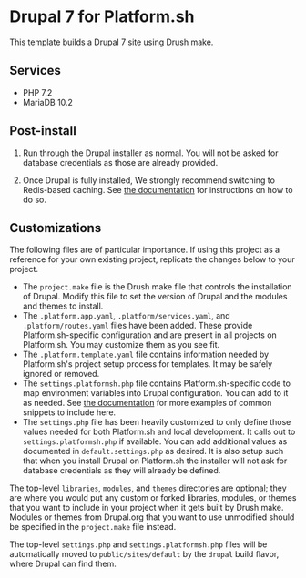 # Drupal 7 for Platform.sh

This template builds a Drupal 7 site using Drush make.

## Services

* PHP 7.2
* MariaDB 10.2

## Post-install

1. Run through the Drupal installer as normal.  You will not be asked for database credentials as those are already provided.

2. Once Drupal is fully installed, We strongly recommend switching to Redis-based caching.  See [the documentation](https://docs.platform.sh/frameworks/drupal7/redis.html) for instructions on how to do so.

## Customizations

The following files are of particular importance.  If using this project as a reference for your own existing project, replicate the changes below to your project.

* The `project.make` file is the Drush make file that controls the installation of Drupal.  Modify this file to set the version of Drupal and the modules and themes to install.
* The `.platform.app.yaml`, `.platform/services.yaml`, and `.platform/routes.yaml` files have been added.  These provide Platform.sh-specific configuration and are present in all projects on Platform.sh.  You may customize them as you see fit.
* The `.platform.template.yaml` file contains information needed by Platform.sh's project setup process for templates.  It may be safely ignored or removed.
* The `settings.platformsh.php` file contains Platform.sh-specific code to map environment variables into Drupal configuration. You can add to it as needed. See [the documentation](https://docs.platform.sh/frameworks/drupal7.html) for more examples of common snippets to include here.
* The `settings.php` file has been heavily customized to only define those values needed for both Platform.sh and local development.  It calls out to `settings.platformsh.php` if available.  You can add additional values as documented in `default.settings.php` as desired.  It is also setup such that when you install Drupal on Platform.sh the installer will not ask for database credentials as they will already be defined.

The top-level `libraries`, `modules`, and `themes` directories are optional; they are where you would put any custom or forked libraries, modules, or themes that you want to include in your project when it gets built by Drush make.  Modules or themes from Drupal.org that you want to use unmodified should be specified in the `project.make` file instead.

The top-level `settings.php` and `settings.platformsh.php` files will be automatically moved to `public/sites/default` by the `drupal` build flavor, where Drupal can find them.
